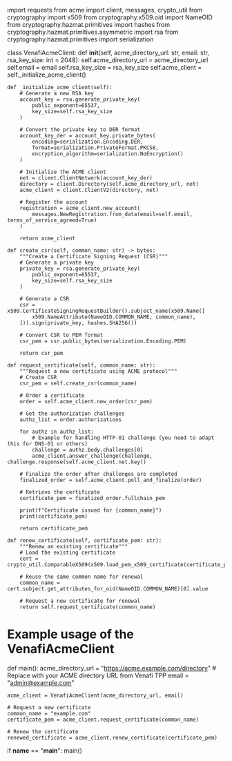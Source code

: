 import requests
from acme import client, messages, crypto_util
from cryptography import x509
from cryptography.x509.oid import NameOID
from cryptography.hazmat.primitives import hashes
from cryptography.hazmat.primitives.asymmetric import rsa
from cryptography.hazmat.primitives import serialization


class VenafiAcmeClient:
    def __init__(self, acme_directory_url: str, email: str, rsa_key_size: int = 2048):
        self.acme_directory_url = acme_directory_url
        self.email = email
        self.rsa_key_size = rsa_key_size
        self.acme_client = self._initialize_acme_client()

    def _initialize_acme_client(self):
        # Generate a new RSA key
        account_key = rsa.generate_private_key(
            public_exponent=65537,
            key_size=self.rsa_key_size
        )

        # Convert the private key to DER format
        account_key_der = account_key.private_bytes(
            encoding=serialization.Encoding.DER,
            format=serialization.PrivateFormat.PKCS8,
            encryption_algorithm=serialization.NoEncryption()
        )

        # Initialize the ACME client
        net = client.ClientNetwork(account_key_der)
        directory = client.Directory(self.acme_directory_url, net)
        acme_client = client.ClientV2(directory, net)
        
        # Register the account
        registration = acme_client.new_account(
            messages.NewRegistration.from_data(email=self.email, terms_of_service_agreed=True)
        )

        return acme_client

    def create_csr(self, common_name: str) -> bytes:
        """Create a Certificate Signing Request (CSR)"""
        # Generate a private key
        private_key = rsa.generate_private_key(
            public_exponent=65537,
            key_size=self.rsa_key_size
        )

        # Generate a CSR
        csr = x509.CertificateSigningRequestBuilder().subject_name(x509.Name([
            x509.NameAttribute(NameOID.COMMON_NAME, common_name),
        ])).sign(private_key, hashes.SHA256())

        # Convert CSR to PEM format
        csr_pem = csr.public_bytes(serialization.Encoding.PEM)
        
        return csr_pem

    def request_certificate(self, common_name: str):
        """Request a new certificate using ACME protocol"""
        # Create CSR
        csr_pem = self.create_csr(common_name)

        # Order a certificate
        order = self.acme_client.new_order(csr_pem)

        # Get the authorization challenges
        authz_list = order.authorizations

        for authz in authz_list:
            # Example for handling HTTP-01 challenge (you need to adapt this for DNS-01 or others)
            challenge = authz.body.challenges[0]
            acme_client.answer_challenge(challenge, challenge.response(self.acme_client.net.key))

        # Finalize the order after challenges are completed
        finalized_order = self.acme_client.poll_and_finalize(order)

        # Retrieve the certificate
        certificate_pem = finalized_order.fullchain_pem

        print(f"Certificate issued for {common_name}")
        print(certificate_pem)

        return certificate_pem

    def renew_certificate(self, certificate_pem: str):
        """Renew an existing certificate"""
        # Load the existing certificate
        cert = crypto_util.ComparableX509(x509.load_pem_x509_certificate(certificate_pem.encode()))

        # Reuse the same common name for renewal
        common_name = cert.subject.get_attributes_for_oid(NameOID.COMMON_NAME)[0].value
        
        # Request a new certificate for renewal
        return self.request_certificate(common_name)


# Example usage of the VenafiAcmeClient
def main():
    acme_directory_url = "https://acme.example.com/directory"  # Replace with your ACME directory URL from Venafi TPP
    email = "admin@example.com"

    acme_client = VenafiAcmeClient(acme_directory_url, email)

    # Request a new certificate
    common_name = "example.com"
    certificate_pem = acme_client.request_certificate(common_name)

    # Renew the certificate
    renewed_certificate = acme_client.renew_certificate(certificate_pem)


if __name__ == "__main__":
    main()
